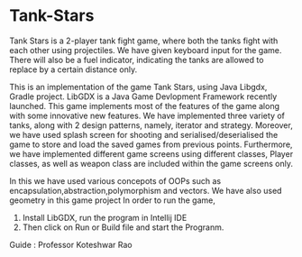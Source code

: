 # Tank-Stars

Tank Stars is a 2-player tank fight game, where both the tanks fight with each other using projectiles. We have given keyboard input for the game. There will also be a fuel indicator,
indicating the tanks are allowed to replace by a certain distance only.

This is an implementation of the game Tank Stars, using Java Libgdx, Gradle project. LibGDX is a Java Game Devlopment Framework recently launched.
This game implements most of the features of the game along with some innovative new features. 
We have implemented three variety of tanks, along with 2 design patterns, namely, iterator and strategy. 
Moreover, we have used splash screen for shooting and serialised/deserialised the game to store and load the saved games from previous points. 
Furthermore, we have implemented different game screens using different classes, Player classes, as well as weapon class are included within the game screens only.

In this we have used various concepots of OOPs such as encapsulation,abstraction,polymorphism and vectors.
We have also used geometry in this game project
In order to run the game, 
1. Install LibGDX, run the program in Intellij IDE
2. Then click on Run or Build file and start the Progranm.

Guide : Professor Koteshwar Rao

